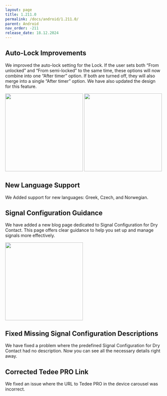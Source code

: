 ```yaml
---
layout: page
title: 1.211.0
permalink: /docs/android/1.211.0/
parent: Android
nav_order: -211
release_date: 18.12.2024
---
```


## Auto-Lock Improvements

We improved the auto-lock setting for the Lock. If the user sets both “From unlocked” and “From semi-locked” to the same time, these options will now combine into one “After timer” option. If both are turned off, they will also merge into a single “After timer” option. We have also updated the design for this feature.

<img src="/tedee-release-notes/docs/android/assets/1.211.0_auto_lock_updated_designs.png" width="250">
<img src="/tedee-release-notes/docs/android/assets/1.211.0_auto_lock_after_timer_option.png" width="250">

## New Language Support

We Added support for new languages: Greek, Czech, and Norwegian.

## Signal Configuration Guidance

We have added a new blog page dedicated to Signal Configuration for Dry Contact. This page offers clear guidance to help you set up and manage signals more effectively.

<img src="/tedee-release-notes/docs/android/assets/1.211.0_dry_contact_signal_configuration_guidance.png" width="250">

## Fixed Missing Signal Configuration Descriptions

We have fixed a problem where the predefined Signal Configuration for Dry Contact had no description. Now you can see all the necessary details right away.

## Corrected Tedee PRO Link

We fixed an issue where the URL to Tedee PRO in the device carousel was incorrect.
